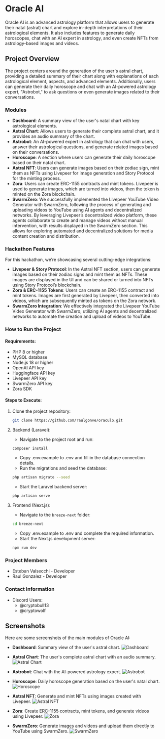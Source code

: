 # Oracle AI

Oracle AI is an advanced astrology platform that allows users to generate their natal (astral) chart and explore in-depth interpretations of their astrological elements. It also includes features to generate daily horoscopes, chat with an AI expert in astrology, and even create NFTs from astrology-based images and videos.

## Project Overview

The project centers around the generation of the user's astral chart, providing a detailed summary of their chart along with explanations of each astrological element, aspects, and advanced elements. Additionally, users can generate their daily horoscope and chat with an AI-powered astrology expert, "Astrobot," to ask questions or even generate images related to their conversations.

### Modules

- **Dashboard**: A summary view of the user's natal chart with key astrological elements.
- **Astral Chart**: Allows users to generate their complete astral chart, and it provides an audio summary of the chart.
- **Astrobot**: An AI-powered expert in astrology that can chat with users, answer their astrological questions, and generate related images based on their conversations.
- **Horoscope**: A section where users can generate their daily horoscope based on their natal chart.
- **Astral NFT**: Users can generate images based on their zodiac sign, mint them as NFTs using Livepeer for image generation and Story Protocol for the minting process.
- **Zora**: Users can create ERC-1155 contracts and mint tokens. Livepeer is used to generate images, which are turned into videos, then the token is minted on the Zora blockchain.
- **SwarmZero**: We successfully implemented the Livepeer YouTube Video Generator with SwarmZero, following the process of generating and uploading videos to YouTube using AI agents and decentralized networks. By leveraging Livepeer’s decentralized video platform, these agents collaborate to create and manage videos without manual intervention, with results displayed in the SwarmZero section. This allows for exploring automated and decentralized solutions for media content creation and distribution.

### Hackathon Features

For this hackathon, we’re showcasing several cutting-edge integrations:

- **Livepeer & Story Protocol**: In the Astral NFT section, users can generate images based on their zodiac signs and mint them as NFTs. These images are displayed in the UI and can be shared or turned into NFTs using Story Protocol’s blockchain.
- **Zora & ERC-1155 Tokens**: Users can create an ERC-1155 contract and mint tokens. Images are first generated by Livepeer, then converted into videos, which are subsequently minted as tokens on the Zora network.
- **SwarmZero Integration**: We effectively integrated the Livepeer YouTube Video Generator with SwarmZero, utilizing AI agents and decentralized networks to automate the creation and upload of videos to YouTube.  

### How to Run the Project

#### Requirements:
- PHP 8 or higher
- MySQL database
- Node.js 18 or higher
- OpenAI API key
- Huggingface API key
- Livepeer API key
- SwarmZero API key
- Zora SDK

#### Steps to Execute:

1. Clone the project repository:
   ```bash
   git clone https://github.com/raulgonve/oraculo.git
    ```

2. Backend (Laravel):
   - Navigate to the project root and run:
   ```bash
   composer install
   ```
   - Copy .env.example to .env and fill in the database connection details.
   - Run the migrations and seed the database:
   ```bash
   php artisan migrate --seed
   ```
   - Start the Laravel backend server:
   ```bash
   php artisan serve
   ```

3. Frontend (Next.js):
   - Navigate to the `breeze-next` folder:
   ```bash
   cd breeze-next
   ```
   - Copy .env.example to .env and complete the required information.
   - Start the Next.js development server:
   ```bash
   npm run dev
   ```

### Project Members
   - Esteban Valsecchi - Developer
   - Raul Gonzalez - Developer

### Contact Information
   - Discord Users:
     - @cryptobull13
     - @cryptowolf

## Screenshots

Here are some screenshots of the main modules of Oracle AI:

- **Dashboard**: Summary view of the user's astral chart.
  ![Dashboard](public/assets/screenshots/dashboard.png)

- **Astral Chart**: The user's complete astral chart with an audio summary.
  ![Astral Chart](public/assets/screenshots/astralchart.png)

- **Astrobot**: Chat with the AI-powered astrology expert.
  ![Astrobot](public/assets/screenshots/astrobot.png)

- **Horoscope**: Daily horoscope generation based on the user's natal chart.
  ![Horoscope](public/assets/screenshots/horoscope.png)

- **Astral NFT**: Generate and mint NFTs using images created with Livepeer.
  ![Astral NFT](public/assets/screenshots/nft.png)

- **Zora**: Create ERC-1155 contracts, mint tokens, and generate videos using Livepeer.
  ![Zora](public/assets/screenshots/zora.png)

- **SwarmZero**: Generate images and videos and upload them directly to YouTube using SwarmZero.
  ![SwarmZero](public/assets/screenshots/swarmzero.png)
